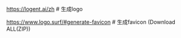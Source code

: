 https://logent.ai/zh  # 生成logo

https://www.logo.surf/#generate-favicon     # 生成favicon (Download ALL(ZIP))